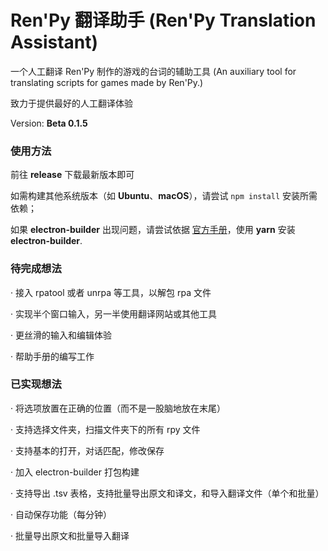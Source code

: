 # Ren'Py 翻译助手 (Ren'Py Translation Assistant)

一个人工翻译 Ren'Py 制作的游戏的台词的辅助工具 (An auxiliary tool for translating scripts for games made by Ren'Py.)

致力于提供最好的人工翻译体验

Version: **Beta 0.1.5**



### 使用方法

前往 **release** 下载最新版本即可

如需构建其他系统版本（如 **Ubuntu**、**macOS**），请尝试 `npm install` 安装所需依赖；

如果 **electron-builder** 出现问题，请尝试依据 [官方手册](https://www.electron.build/)，使用 **yarn** 安装 **electron-builder**.



### 待完成想法

· 接入 rpatool 或者 unrpa 等工具，以解包 rpa 文件

· 实现半个窗口输入，另一半使用翻译网站或其他工具

· 更丝滑的输入和编辑体验

· 帮助手册的编写工作



### 已实现想法

· 将选项放置在正确的位置（而不是一股脑地放在末尾）

· 支持选择文件夹，扫描文件夹下的所有 rpy 文件

· 支持基本的打开，对话匹配，修改保存

· 加入 electron-builder 打包构建

· 支持导出 .tsv 表格，支持批量导出原文和译文，和导入翻译文件（单个和批量）

· 自动保存功能（每分钟）

· 批量导出原文和批量导入翻译